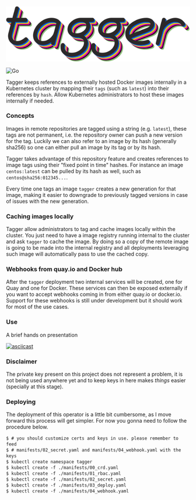 ![tagger logo](./assets/tagger.png)

![Go](https://github.com/ricardomaraschini/tagger/workflows/ci/badge.svg?branch=main)

Tagger keeps references to externally hosted Docker images internally in a Kubernetes cluster
by mapping their `tags` (such as `latest`) into their references by `hash`. Allow Kubernetes
administrators to host these images internally if needed.

### Concepts

Images in remote repositories are tagged using a string (e.g. `latest`), these tags are not
permanent, i.e. the repository owner can push a new version for the tag. Luckily we can also
refer to an image by its hash (generally sha256) so one can either pull an image by its tag
or by its hash.

Tagger takes advantage of this repository feature and creates references to image tags using
their "fixed point in time" hashes. For instance an image `centos:latest` can be pulled by
its hash as well, such as `centos@sha256:012345...`.

Every time one tags an image `tagger` creates a new generation for that image, making it easier
to downgrade to previously tagged versions in case of issues with the new generation.

### Caching images locally

Tagger allow administrators to tag and cache images locally within the cluster. You just need
to have a image registry running internal to the cluster and ask `tagger` to cache the image.
By doing so a copy of the remote image is going to be made into the internal registry and all
deployments leveraging such image will automatically pass to use the cached copy.

### Webhooks from quay.io and Docker hub

After the `tagger` deployment two internal services will be created, one for Quay and one for
Docker. These services can then be exposed externally if you want to accept webhooks coming in
from either quay.io or docker.io. Support for these webhooks is still under development but it
should work for most of the use cases.

### Use

A brief hands on presentation

[![asciicast](https://asciinema.org/a/372131.png)](https://asciinema.org/a/372131)

### Disclaimer

The private key present on this project does not represent a problem, it is not being used
anywhere yet and to keep keys in here makes *things* easier (specially at this stage).

### Deploying

The deployment of this operator is a little bit cumbersome, as I move forward this process will
get simpler. For now you gonna need to follow the procedure below.

```
$ # you should customize certs and keys in use. please remember to feed
$ # manifests/02_secret.yaml and manifests/04_webhook.yaml with the keys
$ kubectl create namespace tagger
$ kubectl create -f ./manifests/00_crd.yaml
$ kubectl create -f ./manifests/01_rbac.yaml
$ kubectl create -f ./manifests/02_secret.yaml
$ kubectl create -f ./manifests/03_deploy.yaml
$ kubectl create -f ./manifests/04_webhook.yaml
```
